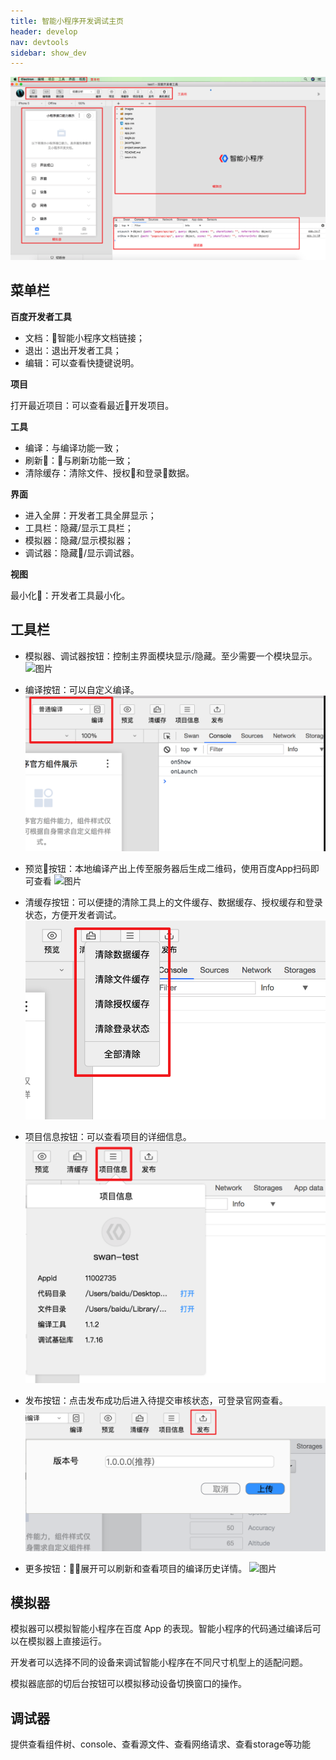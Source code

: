 ```yaml
---
title: 智能小程序开发调试主页
header: develop
nav: devtools
sidebar: show_dev
---
```




![图片](../../../img/tool/工具05.png)

## 菜单栏
**百度开发者工具**

* 文档：智能小程序文档链接；
* 退出：退出开发者工具；
* 编辑：可以查看快捷键说明。

**项目**

打开最近项目：可以查看最近开发项目。

**工具**

* 编译：与编译功能一致；
* 刷新：与刷新功能一致；
* 清除缓存：清除文件、授权和登录数据。

**界面**

* 进入全屏：开发者工具全屏显示；
* 工具栏：隐藏/显示工具栏；
* 模拟器：隐藏/显示模拟器；
* 调试器：隐藏/显示调试器。

**视图**

最小化：开发者工具最小化。


## 工具栏

* 模拟器、调试器按钮：控制主界面模块显示/隐藏。至少需要一个模块显示。
![图片](https://b.bdstatic.com/searchbox/image/cmsuploader/20180630/1530331806780700.gif)

* 编译按钮：可以自定义编译。
![图片](../../../img/tool/工具22.png)

* 预览按钮：本地编译产出上传至服务器后生成二维码，使用百度App扫码即可查看
![图片](https://b.bdstatic.com/searchbox/icms/searchbox/img/smartapp/tools-preview.png)

* 清缓存按钮：可以便捷的清除工具上的文件缓存、数据缓存、授权缓存和登录状态，方便开发者调试。
![图片](../../../img/tool/工具23.png)

* 项目信息按钮：可以查看项目的详细信息。
![图片](../../../img/tool/工具24.png)

* 发布按钮：点击发布成功后进入待提交审核状态，可登录官网查看。
![图片](../../../img/tool/工具25.png)

* 更多按钮：展开可以刷新和查看项目的编译历史详情。
![图片](https://b.bdstatic.com/searchbox/icms/searchbox/img/smartapp/tools-more.png)


## 模拟器

模拟器可以模拟智能小程序在百度 App 的表现。智能小程序的代码通过编译后可以在模拟器上直接运行。

开发者可以选择不同的设备来调试智能小程序在不同尺寸机型上的适配问题。

模拟器底部的切后台按钮可以模拟移动设备切换窗口的操作。

## 调试器

提供查看组件树、console、查看源文件、查看网络请求、查看storage等功能
